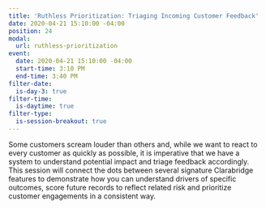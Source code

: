 ```yaml
---
title: 'Ruthless Prioritization: Triaging Incoming Customer Feedback'
date: 2020-04-21 15:10:00 -04:00
position: 24
modal:
  url: ruthless-prioritization
event:
  date: 2020-04-21 15:10:00 -04:00
  start-time: 3:10 PM
  end-time: 3:40 PM
filter-date:
  is-day-3: true
filter-time:
  is-daytime: true
filter-type:
  is-session-breakout: true
---
```


Some customers scream louder than others and, while we want to react to every customer as quickly as possible, it is imperative that we have a system to understand potential impact and triage feedback accordingly. This session will connect the dots between several signature Clarabridge features to demonstrate how you can understand drivers of specific outcomes, score future records to reflect related risk and prioritize customer engagements in a consistent way.